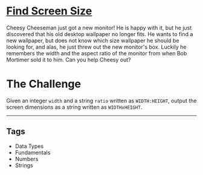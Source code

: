 # [Find Screen Size](https://www.codewars.com/kata/5bbd279c8f8bbd5ee500000f)

Cheesy Cheeseman just got a new monitor! He is happy with it, but he just discovered that his old desktop wallpaper no longer fits. He wants to find a new wallpaper, but does not know which size wallpaper he should be looking for, and alas, he just threw out the new monitor's box. Luckily he remembers the width and the aspect ratio of the monitor from when Bob Mortimer sold it to him. Can you help Cheesy out?

# The Challenge

Given an integer `width` and a string `ratio` written as `WIDTH:HEIGHT`, output the screen dimensions as a string written as `WIDTHxHEIGHT`.

---

## Tags

- Data Types
- Fundamentals
- Numbers
- Strings
